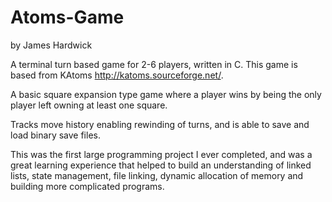 # Atoms-Game
by James Hardwick

A terminal turn based game for 2-6 players, written in C. This game is based from KAtoms http://katoms.sourceforge.net/.

A basic square expansion type game where a player wins by being the only player left owning at least one square.

Tracks move history enabling rewinding of turns, and is able to save and load binary save files.

This was the first large programming project I ever completed, and was a great learning experience that helped to build an understanding of linked lists, state management, file linking, dynamic allocation of memory and building more complicated programs.

